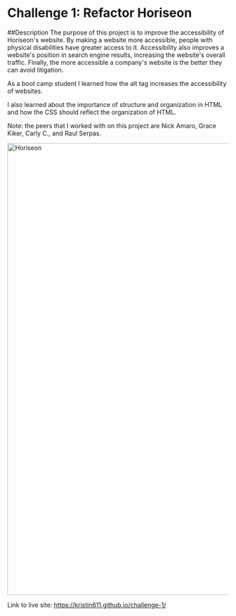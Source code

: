 # Challenge 1: Refactor Horiseon

##Description
The purpose of this project is to improve the accessibility of Horiseon's website. 
By making a website more accessible, people with physical disabilities have greater access to it. Accessibility also improves a website's position in search engine results, increasing the website's overall traffic. 
Finally, the more accessible a company's website is the better they can avoid litigation. 

As a boot camp student I learned how the alt tag increases the accessibility of websites.

I also learned about the importance of structure and organization in HTML and how the CSS should reflect the organization of HTML.

Note: the peers that I worked with on this project are Nick Amaro, Grace Kiker, Carly C., and Raul Serpas.

<img width="1027" alt="Horiseon" src="https://github.com/Kristin611/challenge-1/assets/131815565/dc9cc0fb-e5c1-4a08-8292-c95c634ad4ff">


Link to live site: https://kristin611.github.io/challenge-1/